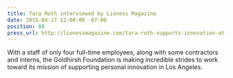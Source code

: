 ```yaml
---
title: Tara Roth interviewed by Lioness Magazine
date: 2015-04-17 12:00:00 -07:00
position: 60
press_url: http://lionessmagazine.com/tara-roth-supports-innovation-at-the-goldhirsh-foundation/
---
```


With a staff of only four full-time employees, along with some contractors and interns, the Goldhirsh Foundation is making incredible strides to work toward its mission of supporting personal innovation in Los Angeles.

